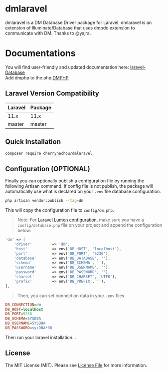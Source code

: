 # dmlaravel
dmlaravel is a DM Database Driver package for Laravel. dmlaravel is an extension of Illuminate/Database that uses dmpdo extension to communicate with DM. Thanks to @yajra.

# Documentations
You will find user-friendly and updated documentation here: [laravel-Database](https://laravel.com/docs/master/database)  
Add dmphp to the php:[DMPHP](https://eco.dameng.com/document/dm/zh-cn/pm/php-rogramming-guide)

## Laravel Version Compatibility

 Laravel  | Package
:---------|:----------
 11.x     | 11.x
 master   | master

## Quick Installation

```bash
composer require cherrynechou/dmlaravel
```

## Configuration (OPTIONAL)

Finally you can optionally publish a configuration file by running the following Artisan command.
If config file is not publish, the package will automatically use what is declared on your `.env` file database configuration.

```bash
php artisan vendor:publish --tag=dm
```

This will copy the configuration file to `config/dm.php`.

> Note: For [Laravel Lumen configuration](http://lumen.laravel.com/docs/configuration#configuration-files), make sure you have a `config/database.php` file on your project and append the configuration below:

```php
'dm' => [
    'driver'         => 'dm',
    'host'           => env('DB_HOST', 'localhost'),
    'port'           => env('DB_PORT', '5236'),
    'database'       => env('DB_DATABASE', ''),
    'schema'         => env('DB_SCHEMA', ''),
    'username'       => env('DB_USERNAME', ''),
    'password'       => env('DB_PASSWORD', ''),
    'charset'        => env('DB_CHARSET', 'UTF8'),
    'prefix'         => env('DB_PREFIX', ''),
],
```

> Then, you can set connection data in your `.env` files:

```ini
DB_CONNECTION=dm
DB_HOST=localhost
DB_PORT=5236
DB_SCHEMA=SYSDBA
DB_USERNAME=SYSDBA
DB_PASSWORD=sysDBA*00
```

Then run your laravel installation...

## License

The MIT License (MIT). Please see [License File](https://github.com/DamengDB/dmlaravel/blob/11.x/LICENSE) for more information.
